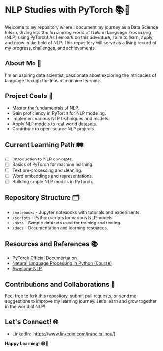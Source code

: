 # NLP Studies with PyTorch 📚🤖

Welcome to my repository where I document my journey as a Data Science Intern, diving into the fascinating world of Natural Language Processing (NLP) using PyTorch! As I embark on this adventure, I aim to learn, apply, and grow in the field of NLP. This repository will serve as a living record of my progress, challenges, and achievements.

## About Me 👤

I'm an aspiring data scientist, passionate about exploring the intricacies of language through the lens of machine learning.

## Project Goals 🎯

- Master the fundamentals of NLP.
- Gain proficiency in PyTorch for NLP modeling.
- Implement various NLP techniques and models.
- Apply NLP models to real-world datasets.
- Contribute to open-source NLP projects.

## Current Learning Path 🛤️

- [ ] Introduction to NLP concepts.
- [ ] Basics of PyTorch for machine learning.
- [ ] Text pre-processing and cleaning.
- [ ] Word embeddings and representations.
- [ ] Building simple NLP models in PyTorch.

## Repository Structure 🗂️

- `/notebooks` - Jupyter notebooks with tutorials and experiments.
- `/scripts` - Python scripts for various NLP models.
- `/data` - Sample datasets used for training and testing.
- `/docs` - Documentation and learning resources.

## Resources and References 📚

- [PyTorch Official Documentation](https://pytorch.org/docs/stable/index.html)
- [Natural Language Processing in Python (Course)](https://www.coursera.org/learn/python-text-mining)
- [Awesome NLP](https://github.com/keon/awesome-nlp)

## Contributions and Collaborations 👥

Feel free to fork this repository, submit pull requests, or send me suggestions to improve my learning journey. Let's learn and grow together in the world of NLP!

## Let's Connect! 🌐

- LinkedIn: [https://www.linkedin.com/in/peter-hou/]

**Happy Learning! 😄🚀**

